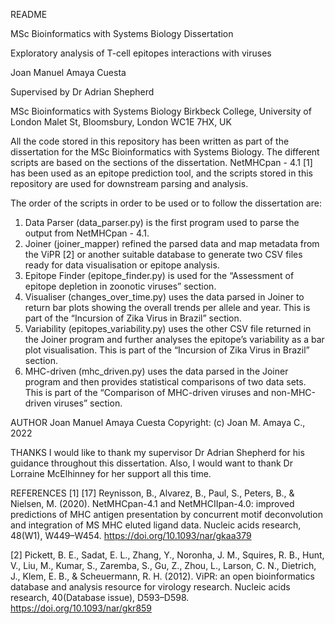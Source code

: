 README

MSc Bioinformatics with Systems Biology Dissertation

Exploratory analysis of T-cell epitopes
interactions with viruses

Joan Manuel Amaya Cuesta

Supervised by Dr Adrian Shepherd

MSc Bioinformatics with Systems Biology
Birkbeck College, University of London
Malet St, Bloomsbury, London WC1E 7HX, UK


All the code stored in this repository has been written as part of the dissertation 
for the MSc Bioinformatics with Systems Biology.
The different scripts are based on the sections of the dissertation.
NetMHCpan - 4.1 [1] has been used as an epitope prediction tool, and the scripts 
stored in this repository are used for downstream parsing and analysis.

The order of the scripts in order to be used or to follow the dissertation are:
1.	Data Parser (data_parser.py) is the first program used to parse the output from NetMHCpan - 4.1.
2.	Joiner (joiner_mapper) refined the parsed data and map metadata from the ViPR [2] or another 
    suitable database to generate two CSV files ready for data visualisation or epitope analysis.
3.	Epitope Finder (epitope_finder.py) is used for the “Assessment of epitope depletion in zoonotic viruses” section.
4.	Visualiser (changes_over_time.py) uses the data parsed in Joiner to return bar plots showing the 
    overall trends per allele and year. This is part of the “Incursion of Zika Virus in Brazil” section.
5.	Variability (epitopes_variability.py) uses the other CSV file returned in the Joiner program and 
    further analyses the epitope’s variability as a bar plot visualisation. This is part of the 
     “Incursion of Zika Virus in Brazil” section.
6.	MHC-driven (mhc_driven.py) uses the data parsed in the Joiner program and then provides statistical 
    comparisons of two data sets. This is part of the “Comparison of MHC-driven viruses and 
     non-MHC-driven viruses” section.

AUTHOR
Joan Manuel Amaya Cuesta
Copyright:  (c) Joan M. Amaya C., 2022


THANKS
I would like to thank my supervisor Dr Adrian Shepherd for his guidance throughout this dissertation.
Also, I would want to thank Dr Lorraine McElhinney for her support all this time.

REFERENCES
[1] [17] Reynisson, B., Alvarez, B., Paul, S., Peters, B., & Nielsen, M. (2020). 
NetMHCpan-4.1 and NetMHCIIpan-4.0: improved predictions of MHC antigen presentation 
by concurrent motif deconvolution and integration of MS MHC eluted ligand data. 
Nucleic acids research, 48(W1), W449–W454. https://doi.org/10.1093/nar/gkaa379

[2] Pickett, B. E., Sadat, E. L., Zhang, Y., Noronha, J. M., Squires, R. B., Hunt, V., 
Liu, M., Kumar, S., Zaremba, S., Gu, Z., Zhou, L., Larson, C. N., Dietrich, J., Klem, E. B., & Scheuermann, R. H. (2012). 
ViPR: an open bioinformatics database and analysis resource for virology research. 
Nucleic acids research, 40(Database issue), D593–D598. https://doi.org/10.1093/nar/gkr859 


